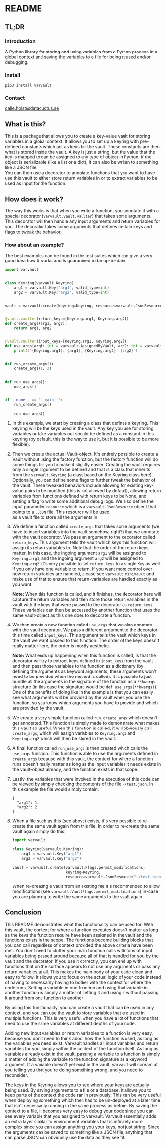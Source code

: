 # README

## TL;DR
### Introduction
A Python library for storing and using variables from a Python process in a global context and saving the variables to a file for being reused and/or debugging.  

### Install
```
pip3 install varvault
```

### Contact
calle.holst@dataductus.se


## What is this? 
This is a package that allows you to create a key-value vault for storing variables in a global context. It allows 
you to set up a keyring with pre-defined constants which act as keys for the vault. These constants are then what is 
stored inside the vault. A key is just a string, but the value that the key is mapped to can be assigned to any type of 
object in Python. If the object is serializable (like a list or a dict), it can also be writen to something like a JSON file.    
You can then use a decorator to annotate functions that you want to have use this vault to either store return variables 
in or to extract variables to be used as input for the function.  

## How does it work? 
The way this works is that when you write a function, you annotate it with a special decorator (`varvault.Vault.vaulter`)
that takes some arguments. This decorator will then handle any input arguments and return variables for you.
The decorator takes some arguments that defines certain keys and flags to tweak the behavior.

### How about an example?
The best examples can be found in the test suites which can give a very good idea how it works and is guaranteed to be up-to-date. 
```python
import varvault


class Keyring(varvault.Keyring):
    arg1 = varvault.Key("arg1", valid_type=int)
    arg2 = varvault.Key("arg2", valid_type=int)


vault = varvault.create(keyring=Keyring, resource=varvault.JsonResource("~/test.json", mode=varvault.ResourceModes.WRITE))


@vault.vaulter(return_keys=[Keyring.arg1, Keyring.arg2])
def create_args(arg1, arg2):
    return arg1, arg2


@vault.vaulter(input_keys=[Keyring.arg1, Keyring.arg2])
def use_args(arg1: int = varvault.AssignedByVault, arg2: int = varvault.AssignedByVault):
    print(f"{Keyring.arg1}: {arg1}, {Keyring.arg2}: {arg2}")


def run_create_args():
    create_args(1, 2)
    

def run_use_args():
    use_args()


if __name__ == "__main__":
    run_create_args()
    
    run_use_args()    
```
1. In this example, we start by creating a class that defines a keyring. This keyring will be the keys used
   in the vault. Any key you use for storing variables or take variables out should be defined as a constant 
   in this keyring (by default, this is the way to use it, but it is possible to be more flexible).

2. Then we create the actual Vault-object. It's entirely possible to create a Vault without using the factory function,
   but the factory function will do some things for you to make it slightly easier. Creating the vault requires only
   a single argument to be defined and that is a class that inherits from the `varvault.Keyring` (a class based on the Keyring class here).
   Optionally, you can define some flags to further tweak the behavior of the vault. These tweaked behaviors include
   allowing for existing key-value pairs to be modified (this is not allowed by default), allowing return variables from
   functions defined with return keys to be None, and setting a flag to write some additional debug logs.
   We also define the input parameter `resource` which is a `varvault.JsonResource` object that points to a `.JSON` file. This resource will be used  
   as a vault file to store all the arguments in. 

3. We define a function called `create_args` that takes some arguments (we have to insert variables
   into the vault somehow, right?) that we annotate with the vault decorator. We pass an argument to the
   decorator called `return_keys`. This argument tells the vault which keys this function will assign its
   return variables to. Note that the order of the return keys matter. In this case, the ingoing argument `arg1` will
   be assigned to `Keyring.arg1`, and the ingoing argument `arg2` will be assigned to `Keyring.arg2`. It's very possible
   to set `return_keys` to a single `Key` as well if you only have one variable to return. If you want more control
   over how return variables are handled, please see `varvault.MiniVault` and make use of that to ensure that
   return-variables are handled exactly as you want. 
   
   **Note:** When this function is called, and it finishes, the decorator here will capture the return variables and then store 
   those return variables in the vault with the keys that were passed to the decorator as `return_keys`. These variables can then be 
   accessed by another function that uses the same vault-object as this one does to decorate a function.

4. We then create a new function called `use_args` that we also annotate with the vault decorator. We pass a different
   argument to the decorator this time called `input_keys`. This argument tells the vault which keys in the vault
   we want passed to this function. The order of the keys doesn't really matter here, the order is mostly aesthetic.
   
   **Note:** What ends up happening when this function is called, is that the decorator will try to extract keys defined in
   `input_keys` from the vault and then pass those variables to the function as a dictionary (by defining the arguments as
   keyword arguments, these arguments won't need to be provided when the method is called). 
   It is possible to just bundle all the arguments in the signature of the function as a `**kwargs` structure (in this case the signature
   would be `def use_args(**kwargs)`). One of the benefits of doing like in the example is that you can easily see what 
   arguments will be provided by the vault when you use the function, so you know which arguments you have to provide and which are provided by the vault.

5. We create a very simple function called `run_create_args` which doesn't get annotated. This function is simply made
   to demonstrate what makes this vault so useful. When this function is called, it will obviously call `create_args`,
   which will assign variables to `Keyring.arg1` and `Keyring.arg2` which will then be stored in the vault.

6. A final function called `run_use_args` is then created which calls the `use_args` function. This function
   is able to use the arguments defined in `create_args` because with this vault, the context for where a function runs
   doesn't really matter as long as the input variables it needs exists in the vault-object already, and the function
   exists in that scope.

7. Lastly, the variables that were involved in the execution of this code can be viewed by simply checking the contents 
   of the file `~/test.json`. In this example the file would simply contain: 
   ```
   {
     "arg1": 1,
     "arg2": 2
   }
   ```
8. When a file such as this (see above) exists, it's very possible to re-create the same vault again from this file. 
   In order to re-create the same vault again simply do this: 
   ```python
   import varvault

   class Keyring(varvault.Keyring):
       arg1 = varvault.Key("arg1")
       arg2 = varvault.Key("arg2")
      
   vault = varvault.create(varvault.Flags.permit_modifications, 
                           keyring=Keyring,                           
                           resource=varvault.JsonResource("~/test.json", mode=varvault.ResourceModes.APPEND))
   ```
   When re-creating a vault from an existing file it's recommended to allow modifications 
   (see `varvault.VaultFlags.permit_modifications`) in-case you are planning to write the same
   arguments to the vault again. 

## Conclusion
This README demonstrates what this functionality can be used for. With this vault, the context for where
a function executes doesn't matter as long as the keys the function require have been assigned in the vault and the
functions exists in the scope. The functions become building blocks that you can call regardless of context provided
the above criteria have been met. You don't need to clutter your main function calls with tons of input variables being passed around 
because all of that is handled for you by the vault and the decorator. If you use it correctly, you can end up with
functions that on the surface appears to not use any arguments or pass any return variables at all. This makes the main
body of your code clean and easy to follow. It allows you to focus on the actual logic of your code instead of having to necessarily having to 
bother with the context for where the code runs. Setting a variable in one function and using that variable in another function is simply a matter of 
setting it and using it without passing it around from one function to another. 

By using this functionality, you can create a vault that can be used in any context, and you can use the vault to
store variables that are used in multiple functions. This is very useful when you have a lot of functions that need to
use the same variables at different depths of your code. 

Adding new input variables or return variables to a function is very easy, because you don't need to think about how
the function is used, as long as the variables you need exist. Varvault handles all input variables and return 
variables for you, simply within the context of the function itself. As long as variables already exist in the vault, 
passing a variable to a function is simply a matter of adding the variable to the function signature as a keyword argument.
If a variable doesn't yet exist in the vault, varvault will scream at you telling you that you're doing something wrong, and you need to reconsider. 

The keys in the Keyring allows you to see where your keys are actually being used. By saving arguments to a file or a database, 
it allows you to keep parts of the context the code ran in previously. This can be very useful when deploying something which 
then has to be un-deployed at a later time that isn't necessarily running in the same process as before. By saving the context to a file, 
it becomes very easy to debug your code since you can see every variable that you assigned to varvault.
Varvault essentially adds an extra layer similar to environment variables that is infinitely more complex since you can assign 
anything you your keys, not just string. Since the arguments can be saved to something like a JSON file, 
anything that can parse JSON can obviously use the data as they see fit. 
